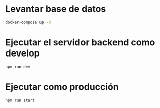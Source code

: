 # Levantar base de datos
```bash
docker-compose up -d
```

# Ejecutar el servidor backend como develop
```bash
npm run dev
```

# Ejecutar como producción
```bash
npm run start
```